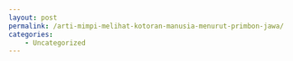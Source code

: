 ```yaml
---
layout: post
permalink: /arti-mimpi-melihat-kotoran-manusia-menurut-primbon-jawa/
categories:
    - Uncategorized
---
```


